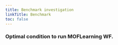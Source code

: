 ```yaml
---
title: Benchmark investigation
linkTitle: Benchmark
toc: false
---
```


### Optimal condition to run MOFLearning WF.







